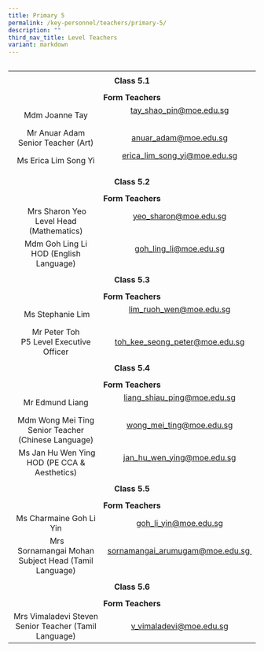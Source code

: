 ```yaml
---
title: Primary 5
permalink: /key-personnel/teachers/primary-5/
description: ""
third_nav_title: Level Teachers
variant: markdown
---
```

<table style="float: right;" border="0" width="100%" cellspacing="0">
<tbody>
<tr>
<td style="text-align: center;" colspan="2" height="41"><strong>Class 5.1</strong></td>
</tr>
<tr style="text-align: center;">
<td colspan="2" style="text-align: center;" height="25"><strong>Form Teachers</strong></td>
</tr>
<tr style="text-align: center;">
<td width="50%">Mdm Joanne&nbsp;Tay</td>
<td width="50%"><a href="mailto:tay_shao_pin@moe.edu.sg" target="">tay_shao_pin@moe.edu.sg</a><br><br></td>
</tr>
<tr style="text-align: center;">
<td>
<div>Mr&nbsp;Anuar&nbsp;Adam <br>Senior Teacher (Art)</div>
</td>
<td><a href="mailto:anuar_adam@moe.edu.sg" target="">anuar_adam@moe.edu.sg</a></td>
</tr>

<tr style="text-align: center;">
<td width="50%">Ms Erica Lim Song Yi</td>
<td width="50%"><a href="mailto:erica_lim_song_yi@moe.edu.sg" target="">erica_lim_song_yi@moe.edu.sg</a><br><br></td>
</tr>
	
<tr style="text-align: center;">
<td colspan="2" style="text-align: center;" height="41"><strong>Class 5.2</strong></td>
</tr>
<tr style="text-align: center;">
<td colspan="2" style="text-align: center;" height="25"><strong>Form Teachers</strong></td>
</tr>
<tr style="text-align: center;">
<td width="50%">&nbsp;Mrs&nbsp;Sharon&nbsp;Yeo <br>Level Head (Mathematics)</td>
<td><a href="mailto:yeo_sharon@moe.edu.sg" target="">yeo_sharon@moe.edu.sg</a><br><br></td>
</tr>
<tr style="text-align: center;">
<td>Mdm Goh Ling Li <br>HOD (English Language)</td>
<td><a href="mailto:goh_ling_li@moe.edu.sg" target="">goh_ling_li@moe.edu.sg</a><br><br></td>
</tr>
<tr style="text-align: center;">
<td colspan="2" style="text-align: center;" height="41"><strong>Class 5.3</strong></td>
</tr>
<tr style="text-align: center;">
<td colspan="2" style="text-align: center;" height="25"><strong>Form Teachers</strong></td>
</tr>
<tr style="text-align: center;">
<td>&nbsp;Ms&nbsp;Stephanie&nbsp;Lim</td>
<td><a href="mailto:lim_ruoh_wen@moe.edu.sg" target="">lim_ruoh_wen@moe.edu.sg</a><br><br></td>
</tr>
<tr style="text-align: center;">
<td>
<div>Mr&nbsp;Peter Toh <br> P5 Level Executive Officer</div>
</td>
<td><a href="mailto:toh_kee_seong_peter@moe.edu.sg" target="">toh_kee_seong_peter@moe.edu.sg</a></td>
</tr>
<tr style="text-align: center;">
<td colspan="2" style="text-align: center;" height="41"><strong>Class 5.4</strong></td>
</tr>
<tr style="text-align: center;">
<td colspan="2" style="text-align: center;" height="25"><strong>Form Teachers</strong></td>
</tr>
<tr style="text-align: center;">
<td width="50%">Mr Edmund Liang</td>
<td width="50%"><a href="mailto:liang_shiau_ping@moe.edu.sg" target="">liang_shiau_ping@moe.edu.sg</a><br><br></td>
</tr>
<tr style="text-align: center;">
<td>Mdm Wong&nbsp;Mei Ting<br>Senior Teacher (Chinese Language)</td>
<td><a href="mailto:wong_mei_ting@moe.edu.sg" target="">wong_mei_ting@moe.edu.sg</a><br><br></td>
	
</tr><tr style="text-align: center;">
<td>&nbsp;Ms Jan Hu Wen Ying<br>HOD (PE CCA &amp; Aesthetics)</td>
<td><a href="mailto:jan_hu_wen_ying@moe.edu.sg" target="">jan_hu_wen_ying@moe.edu.sg</a><br><br></td>
</tr>
<tr style="text-align: center;">
<td colspan="2" style="text-align: center;" height="41"><strong>Class 5.5</strong></td>
</tr>
<tr style="text-align: center;">
<td colspan="2" style="text-align: center;" height="25"><strong>Form Teachers</strong></td>
</tr>
<tr style="text-align: center;">
<td>Ms Charmaine Goh Li Yin</td>
<td><a href="mailto:goh_li_yin@moe.edu.sg" target="">goh_li_yin@moe.edu.sg</a></td>
</tr>
<tr style="text-align: center;">
<td>&nbsp;Mrs Sornamangai&nbsp;Mohan<br>Subject Head (Tamil Language)</td>
<td><a href="mailto:sornamangai_arumugam@moe.edu.sg" target="">sornamangai_arumugam@moe.edu.sg&nbsp;</a><br><br></td>
</tr>

<tr style="text-align: center;">
<td colspan="2" style="text-align: center;" height="41"><strong>Class 5.6</strong></td>
</tr>
<tr style="text-align: center;">
<td colspan="2" style="text-align: center;" height="25"><strong>Form Teachers</strong></td>
</tr>
<tr style="text-align: center;">
<td>Mrs Vimaladevi Steven<br>Senior Teacher (Tamil Language)</td>
<td><a href="mailto:v_vimaladevi@moe.edu.sg" target="">v_vimaladevi@moe.edu.sg</a></td>
</tr>
</tbody>
</table>